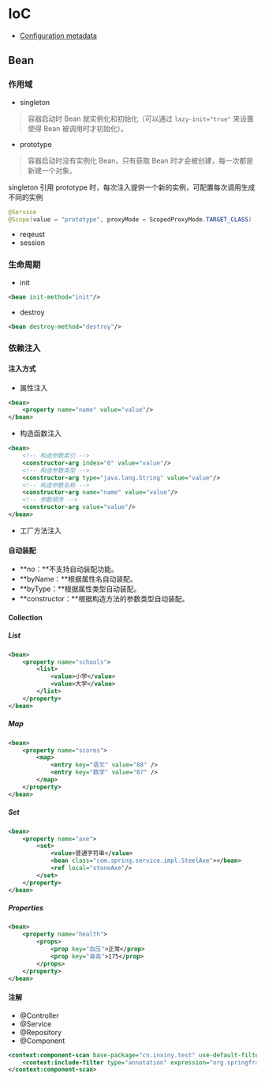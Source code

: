 # IoC

- [Configuration metadata](https://docs.spring.io/spring-framework/docs/4.3.2.RELEASE/spring-framework-reference/htmlsingle/#beans-factory-metadata)

## Bean

### 作用域

- singleton

> 容器启动时 Bean 就实例化和初始化（可以通过 `lazy-init="true"` 来设置使得 Bean 被调用时才初始化）。

- prototype

> 容器启动时没有实例化 Bean，只有获取 Bean 时才会被创建，每一次都是新建一个对象。

singleton 引用 prototype 时，每次注入提供一个新的实例，可配置每次调用生成不同的实例

```java
@Service
@Scope(value = "prototype", proxyMode = ScopedProxyMode.TARGET_CLASS)
```

- reqeust
- session

### 生命周期

- init

```xml
<bean init-method="init"/>
```

- destroy

```xml
<bean destroy-method="destroy"/>
```

### 依赖注入

#### 注入方式

- 属性注入

```xml
<bean>
    <property name="name" value="value"/>
</bean>
```

- 构造函数注入

```xml
<bean>
    <!-- 构造参数索引 -->
    <constructor-arg index="0" value="value"/>
    <!-- 构造参数类型 -->
    <constructor-arg type="java.lang.String" value="value"/>
    <!-- 构造参数名称 -->
    <constructor-arg name="name" value="value"/>
    <!-- 参数顺序 -->
    <constructor-arg value="value"/>
</bean>
```

- 工厂方法注入

#### 自动装配

- **no：**不支持自动装配功能。
- **byName：**根据属性名自动装配。
- **byType：**根据属性类型自动装配。
- **constructor：**根据构造方法的参数类型自动装配。

#### Collection

##### List

```xml
<bean>
    <property name="schools">
        <list>
            <value>小学</value>
            <value>大学</value>
        </list>
    </property>
</bean>
```

##### Map

```xml
<bean>
    <property name="scores">
        <map>
            <entry key="语文" value="88" />
            <entry key="数学" value="87" />
        </map>
    </property>
</bean>
```

##### Set

```xml
<bean>
    <property name="axe">
        <set>
            <value>普通字符串</value>
            <bean class="com.spring.service.impl.SteelAxe"></bean>
            <ref local="stoneAxe"/>
        </set>
    </property>
</bean>
```

##### Properties

```xml
<bean>
    <property name="health">
        <props>
            <prop key="血压">正常</prop>
            <prop key="身高">175</prop>
        </props>
    </property>
</bean>
```

#### 注解

- @Controller
- @Service
- @Repository
- @Component

```xml
<context:component-scan base-package="cn.inxiny.test" use-default-filters="false">
    <context:include-filter type="annotation" expression="org.springframework.stereotype.Controller"/>
</context:component-scan>
```


